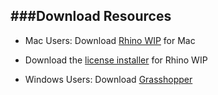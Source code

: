 ###Download Resources
---

- Mac Users: Download [Rhino WIP](http://www.rhino3d.com/download/rhino-for-mac/5/wip) for Mac
- Download the [license installer](RhinoLicense.dmg) for Rhino WIP

- Windows Users: Download [Grasshopper](http://www.grasshopper3d.com)
